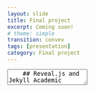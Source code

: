 ```yaml
---
layout: slide
title: Final project
excerpt: Coming soon!
# theme: simple
transition: convex
tags: [presentation]
category: Final project
---
```

<section data-markdown>
  <textarea data-template>
    ## Reveal.js and Jekyll Academic
    ---
    ## HTML or Markdown
    Reveal.js works with either. Use whatever you are more comfortable with.
    ---
    ## Works Anywhere
    By creating presentations using Reveal.js and hosting them on your Jekyll Academic site you will have access to them anywhere. No need to worry about software compatibility, no need to sign in to email accounts on public machines. Simply load your website and select the presentation.
    ---
    ## More Information
    Jekyll Academic includes everything that you need in order to make Reveal.js work. Copy this file and edit it to begin making your own slide deck.  
    For more information about all of the options available in Reveal.js please the [Reveal.js Demo Website](https://lab.hakim.se/reveal-js/#/)
  </textarea>
</section>
